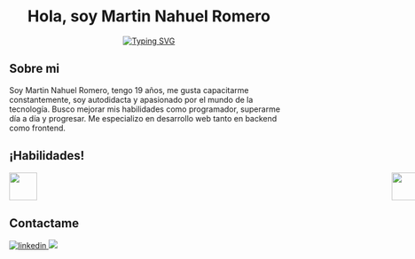 
<div align="center">
  <h1 align="center" justify-content="center"> Hola, soy Martin Nahuel Romero</h1>
  <a href="https://git.io/typing-svg"><img src="https://readme-typing-svg.demolab.com?font=Fira+Code&size=21&pause=1000&center=true&width=470&lines=Web+developer+full+stack;Estudiando+ciencias+de+la+computacion;Tecnico+en+computacion" alt="Typing SVG" /></a>
</div>

<div>
  <h2>Sobre mi</h2>
  <p>Soy Martin Nahuel Romero, tengo 19 años, me gusta capacitarme constantemente, soy autodidacta y apasionado por el mundo de la tecnología. Busco mejorar mis habilidades como programador, superarme día a día y progresar. Me especializo en desarrollo web tanto en backend como frontend.</p>
</div>

<div>
  <h2>¡Habilidades!</h2>
  <div style="display: flex;gap:40rem" >
    <img src=https://cdn.icon-icons.com/icons2/2107/PNG/512/file_type_html_icon_130541.png height=50>
    <img src=https://cdn.icon-icons.com/icons2/1826/PNG/512/4202020css3htmllogosocialsocialmedia-115668_115633.png height=50>
    <img src=https://cdn.icon-icons.com/icons2/2415/PNG/512/javascript_plain_logo_icon_146454.png height=50>
    <img src=https://cdn.icon-icons.com/icons2/2415/PNG/512/typescript_plain_logo_icon_146316.png height=50>
    <img src=https://cdn.icon-icons.com/icons2/2107/PNG/512/file_type_angular_icon_130754.png height=50>
    <img src=https://cdn.icon-icons.com/icons2/2415/PNG/512/react_original_logo_icon_146374.png height=50>
    <img src=https://cdn.icon-icons.com/icons2/2699/PNG/512/mysql_official_logo_icon_169938.png height=50>
    <img src=https://cdn.icon-icons.com/icons2/2415/PNG/512/mongodb_plain_wordmark_logo_icon_146423.png height=50>
    <img src=https://cdn.icon-icons.com/icons2/2415/PNG/512/nodejs_plain_logo_icon_146409.png height=50>
  </div>
</div>

<div display="flex" flex-direcion="rw" align="start">
  <h2>Contactame</h2>
  <div align="start">
    
 <a href="https://linkedin.com/in/martin-nahuel-romero" target="_blank">
 <img src=https://img.shields.io/badge/linkedin-%2300acee.svg?color=405DE6&style=for-the-badge&logo=linkedin&logoColor=white alt=linkedin style="margin-bottom: 5px;" />
 </a>

  <a target="_blank" href="mailto:romero.martin.nahuel8@gmail.com">
  <img src="https://img.shields.io/badge/-Gmail-D14836?style=for-the-badge&logo=Gmail&logoColor=white"></img>
</a>
</div>
</div>





<!--
**MartinnRomero/MartinnRomero** is a ✨ _special_ ✨ repository because its `README.md` (this file) appears on your GitHub profile.

Here are some ideas to get you started:

- 🔭 I’m currently working on ...
- 🌱 I’m currently learning ...
- 👯 I’m looking to collaborate on ...
- 🤔 I’m looking for help with ...
- 💬 Ask me about ...
- 📫 How to reach me: ...
- 😄 Pronouns: ...
- ⚡ Fun fact: ...
-->
